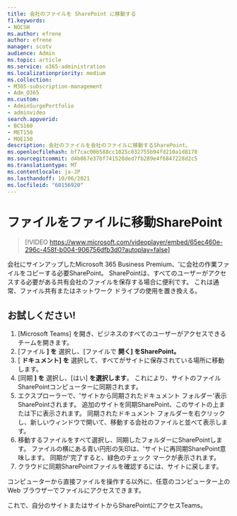 ```yaml
---
title: 会社のファイルを SharePoint に移動する
f1.keywords:
- NOCSH
ms.author: efrene
author: efrene
manager: scotv
audience: Admin
ms.topic: article
ms.service: o365-administration
ms.localizationpriority: medium
ms.collection:
- M365-subscription-management
- Adm_O365
ms.custom:
- AdminSurgePortfolio
- adminvideo
search.appverid:
- BCS160
- MET150
- MOE150
description: 会社のファイルを会社のファイルに移動するSharePoint。
ms.openlocfilehash: bf7cac00b588cc1025c032755b94fd210a1d8170
ms.sourcegitcommit: d4b867e37bf741528ded7fb289e4f6847228d2c5
ms.translationtype: MT
ms.contentlocale: ja-JP
ms.lasthandoff: 10/06/2021
ms.locfileid: "60156920"
---
```

# <a name="move-files-to-sharepoint"></a>ファイルをファイルに移動SharePoint

> [!VIDEO https://www.microsoft.com/videoplayer/embed/65ec460e-296c-458f-b004-906756dfb3d0?autoplay=false]

会社にサインアップしたMicrosoft 365 Business Premium、&#39;に会社の作業ファイルをコピーする必要SharePoint。 SharePointは、すべてのユーザーがアクセスする必要がある共有会社のファイルを保存する場合に便利です。 これは通常、ファイル共有またはネットワーク ドライブの使用を置き換える。

## <a name="try-it"></a>お試しください!

1. [Microsoft Teams] を開き、ビジネスのすべてのユーザーがアクセスできるチームを開きます。
2. [ファイル **] を** 選択し、[ファイルで **開く] をSharePoint。**
3. [  **ドキュメント] を** 選択して、すべてがサイトに保存されている場所に移動します。
4. [同期  **] を** 選択し、[はい]  **を選択します**。 これにより、サイトのファイルSharePointコンピューターに同期されます。
5. エクスプローラーで、&#39;サイトから同期されたドキュメント フォルダー&#39;表示SharePointされます。 追加のサイトを同期SharePoint、このサイトの上または下に表示されます。 同期されたドキュメント フォルダーを右クリックし、新しいウィンドウで開いて、移動する会社のファイルと並べて表示します。
6. 移動するファイルをすべて選択し、同期したフォルダーにSharePointします。 ファイルの横にある青い円形の矢印は、&#39;サイトに再同期SharePoint意味します。 同期が&#39;完了すると、緑色のチェック マークが表示されます。
7. クラウドに同期SharePointファイルを確認するには、サイトに戻します。

コンピューターから直接ファイルを操作する以外に、任意のコンピューター上の Web ブラウザーでファイルにアクセスできます。

これで、自分のサイトまたはサイトからSharePointにアクセスTeams。